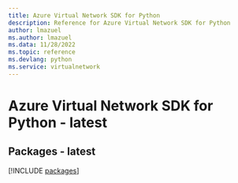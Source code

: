 ```yaml
---
title: Azure Virtual Network SDK for Python
description: Reference for Azure Virtual Network SDK for Python
author: lmazuel
ms.author: lmazuel
ms.data: 11/28/2022
ms.topic: reference
ms.devlang: python
ms.service: virtualnetwork
---
```

# Azure Virtual Network SDK for Python - latest
## Packages - latest
[!INCLUDE [packages](virtual-network-index.md)]